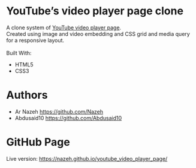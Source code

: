 # YouTube’s video player page clone

A clone system of [YouTube video player page](https://www.youtube.com/watch?v=jNQXAC9IVRw).<br>
Created using  image and video embedding and CSS grid and media query for a responsive layout.
<br><br>
Built With:
* HTML5
* CSS3

# Authors
* Ar Nazeh https://github.com/Nazeh
* Abdusaid10 https://github.com/Abdusaid10

# GitHub Page
Live version: https://nazeh.github.io/youtube_video_player_page/